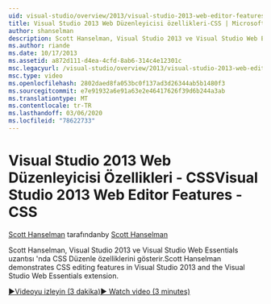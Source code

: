 ```yaml
---
uid: visual-studio/overview/2013/visual-studio-2013-web-editor-features-css
title: Visual Studio 2013 Web Düzenleyicisi özellikleri-CSS | Microsoft Docs
author: shanselman
description: Scott Hanselman, Visual Studio 2013 ve Visual Studio Web Essentials uzantısı 'nda CSS Düzenle özelliklerini gösterir.
ms.author: riande
ms.date: 10/17/2013
ms.assetid: a872d111-d4ea-4cfd-8ab6-314c4e12301c
msc.legacyurl: /visual-studio/overview/2013/visual-studio-2013-web-editor-features-css
msc.type: video
ms.openlocfilehash: 2802daed8fa053bc0f137ad3d26344ab5b1480f3
ms.sourcegitcommit: e7e91932a6e91a63e2e46417626f39d6b244a3ab
ms.translationtype: MT
ms.contentlocale: tr-TR
ms.lasthandoff: 03/06/2020
ms.locfileid: "78622733"
---
```

# <a name="visual-studio-2013-web-editor-features---css"></a><span data-ttu-id="1d4c1-103">Visual Studio 2013 Web Düzenleyicisi Özellikleri - CSS</span><span class="sxs-lookup"><span data-stu-id="1d4c1-103">Visual Studio 2013 Web Editor Features - CSS</span></span>

<span data-ttu-id="1d4c1-104">[Scott Hanselman](https://github.com/shanselman) tarafından</span><span class="sxs-lookup"><span data-stu-id="1d4c1-104">by [Scott Hanselman](https://github.com/shanselman)</span></span>

<span data-ttu-id="1d4c1-105">Scott Hanselman, Visual Studio 2013 ve Visual Studio Web Essentials uzantısı 'nda CSS Düzenle özelliklerini gösterir.</span><span class="sxs-lookup"><span data-stu-id="1d4c1-105">Scott Hanselman demonstrates CSS editing features in Visual Studio 2013 and the Visual Studio Web Essentials extension.</span></span>

[<span data-ttu-id="1d4c1-106">&#9654;Videoyu izleyin (3 dakika)</span><span class="sxs-lookup"><span data-stu-id="1d4c1-106">&#9654; Watch video (3 minutes)</span></span>](https://channel9.msdn.com/Blogs/ASP-NET-Site-Videos/visual-studio-2013-web-editor-features-css)
